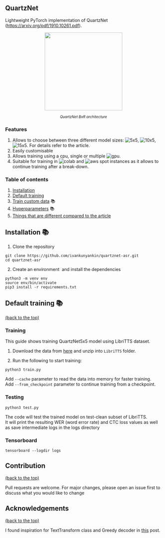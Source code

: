 ## QuartzNet

Lightweight PyTorch implementation of QuartzNet (https://arxiv.org/pdf/1910.10261.pdf). <!-- You can choose between three different version of the model: ```5x5, 10x5, 15x5```. For details refer to the article. -->

<p align="center"><img width="250" src="https://developer-blogs.nvidia.com/wp-content/uploads/2019/12/QuartzNet-architecture.png"></a></p>

<div align="center"><i><small>QuartzNet BxR architecture</small></i></div>

### Features

1. Allows to choose between three different model sizes: ![5x5](https://img.shields.io/badge/-5x5-blue), ![10x5](https://img.shields.io/badge/-10x5-blue), ![15x5](https://img.shields.io/badge/-15x5-blue). For details refer to the article.  
2. Easily customisable  
3. Allows training using a cpu, single or multiple ![gpu](https://img.shields.io/badge/-gpus-green).  
4. Suitable for training in ![colab](https://img.shields.io/badge/-Google%20Colab-orange) and ![aws](https://img.shields.io/badge/-AWS-orange) spot instances as it allows to continue training after a break-down.  

### Table of contents

1. [Installation](#installation)  
2. [Default training](#default-training)  
3. [Train custom data](https://github.com/ivankunyankin/quartznet-asr/issues/1) :books:
4. [Hyperparameters](https://github.com/ivankunyankin/quartznet-asr/issues/2) :books:
5. [Things that are different compared to the article](https://github.com/ivankunyankin/quartznet-asr/issues/3)

## Installation :books:

1. Clone the repository
``` 
git clone https://github.com/ivankunyankin/quartznet-asr.git
cd quartznet-asr 
```

2. Create an environment  and install the dependencies
``` 
python3 -m venv env 
source env/bin/activate 
pip3 install -r requirements.txt 
```

## Default training :books:

[(back to the top)](#quartznet)

### Training

This guide shows training QuartzNet5x5 model using LibriTTS dataset.

1. Download the data from [here](https://openslr.org/60/) and unzip into ```LibriTTS``` folder.

2. Run the following to start training:

```
python3 train.py
```
Add ```--cache``` parameter to read the data into memory for faster training.  
Add ```--from_checkpoint``` parameter to continue training from a checkpoint.

### Testing

```
python3 test.py
```

The code will test the trained model on test-clean subset of LibriTTS.  
It will print the resulting WER (word error rate) and CTC loss values as well as save intermediate logs in the logs directory

### Tensorboard

```
tensorboard --logdir logs
```

## Contribution

[(back to the top)](#quartznet)

Pull requests are welcome. For major changes, please open an issue first to discuss what you would like to change

## Acknowledgements

[(back to the top)](#quartznet)

I found inspiration for TextTransform class and Greedy decoder in [this](https://www.assemblyai.com/blog/end-to-end-speech-recognition-pytorch) post.
